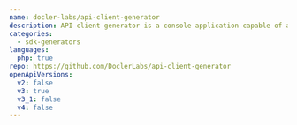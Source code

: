 ```yaml
---
name: docler-labs/api-client-generator
description: API client generator is a console application capable of auto-generating a PSR18/PSR7 API client based on OpenAPI specification according to PHP best practices and your code style standards.
categories:
  - sdk-generators
languages:
  php: true
repo: https://github.com/DoclerLabs/api-client-generator
openApiVersions:
  v2: false
  v3: true
  v3_1: false
  v4: false
---
```

